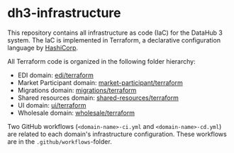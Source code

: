 # dh3-infrastructure

This repository contains all infrastructure as code (IaC) for the DataHub 3 system. The IaC is implemented in Terraform, a declarative configuration language by [HashiCorp](https://www.hashicorp.com/).

All Terraform code is organized in the following folder hierarchy:

- EDI domain: [edi/terraform](./edi/terraform/)
- Market Participant domain: [market-participant/terraform](./market-participant/terraform/)
- Migrations domain: [migrations/terraform](./migrations/terraform/)
- Shared resources domain: [shared-resources/terraform](./shared-resources/terraform/)
- UI domain: [ui/terraform](./ui/terraform/)
- Wholesale domain: [wholesale/terraform](./wholesale/terraform/)

Two GitHub workflows (`<domain-name>-ci.yml` and `<domain-name>-cd.yml`) are related to each domain's infrastructure configuration. These workflows are in the `.github/workflows`-folder.
